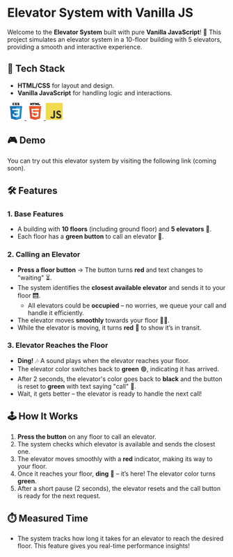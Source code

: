 # Elevator System with Vanilla JS

Welcome to the **Elevator System** built with pure **Vanilla JavaScript**! 🚀 This project simulates an elevator system in a 10-floor building with 5 elevators, providing a smooth and interactive experience. 

## 📱 Tech Stack
<p>
  <ul>
    <li><strong>HTML/CSS</strong> for layout and design.</li>
    <li><strong>Vanilla JavaScript</strong> for handling logic and interactions.</li>
  </ul>
</p>

<p align="left"> <a href="https://www.w3schools.com/css/" target="_blank" rel="noreferrer">
  <img src="https://raw.githubusercontent.com/devicons/devicon/master/icons/css3/css3-original-wordmark.svg" alt="css3" width="40" height="40"/>
</a>
  <a href="https://www.w3.org/html/" target="_blank" rel="noreferrer"> 
    <img src="https://raw.githubusercontent.com/devicons/devicon/master/icons/html5/html5-original-wordmark.svg" alt="html5" width="40" height="40"/> 
  </a> <a href="https://developer.mozilla.org/en-US/docs/Web/JavaScript" target="_blank" rel="noreferrer"> 
    <img src="https://raw.githubusercontent.com/devicons/devicon/master/icons/javascript/javascript-original.svg" alt="javascript" width="40" height="40"/> 
  </a> 
</p>

## 🎮 Demo
You can try out this elevator system by visiting the following link (coming soon).

## 🛠️ Features

### **1. Base Features** 
- A building with **10 floors** (including ground floor) and **5 elevators** 🏢.
- Each floor has a **green button** to call an elevator 🔘.

### **2. Calling an Elevator** 
- **Press a floor button** → The button turns **red** and text changes to "waiting" ⏳.
- The system identifies the **closest available elevator** and sends it to your floor 🛗.
  - All elevators could be **occupied** – no worries, we queue your call and handle it efficiently.
- The elevator moves **smoothly** towards your floor 🚶‍♂️.
- While the elevator is moving, it turns **red** 🔴 to show it’s in transit.

### **3. Elevator Reaches the Floor** 
- **Ding!** 🎶 A sound plays when the elevator reaches your floor.
- The elevator color switches back to **green** 🟢, indicating it has arrived.
- After 2 seconds, the elevator's color goes back to **black** and the button is reset to **green** with text saying "call" 💬.
- Wait, it gets better – the elevator is ready to handle the next call!

## 🕹️ How It Works

1. **Press the button** on any floor to call an elevator.
2. The system checks which elevator is available and sends the closest one.
3. The elevator moves smoothly with a **red** indicator, making its way to your floor.
4. Once it reaches your floor, **ding** 🎵 – it’s here! The elevator color turns **green**.
5. After a short pause (2 seconds), the elevator resets and the call button is ready for the next request.

## ⏱️ Measured Time
- The system tracks how long it takes for an elevator to reach the desired floor. This feature gives you real-time performance insights!
